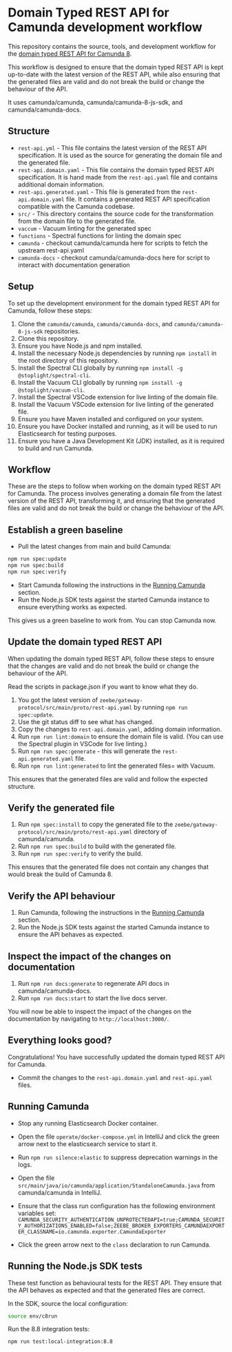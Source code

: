 # Domain Typed REST API for Camunda development workflow

This repository contains the source, tools, and development workflow for the [domain typed REST API for Camunda 8](https://github.com/camunda/camunda/issues/36026).

This workflow is designed to ensure that the domain typed REST API is kept up-to-date with the latest version of the REST API, while also ensuring that the generated files are valid and do not break the build or change the behaviour of the API.

It uses camunda/camunda, camunda/camunda-8-js-sdk, and camunda/camunda-docs.

## Structure

- `rest-api.yml` - This file contains the latest version of the REST API specification. It is used as the source for generating the domain file and the generated file.
- `rest-api.domain.yaml` - This file contains the domain typed REST API specification. It is hand made from the `rest-api.yaml` file and contains additional domain information.
- `rest-api.generated.yaml` - This file is generated from the `rest-api.domain.yaml` file. It contains a generated REST API specification compatible with the Camunda codebase.
- `src/` - This directory contains the source code for the transformation from the domain file to the generated file.
- `vaccum` - Vacuum linting for the generated spec
- `functions` - Spectral functions for linting the domain spec
- `camunda` - checkout camunda/camunda here for scripts to fetch the upstream rest-api.yaml
- `camunda-docs` - checkout camunda/camunda-docs here for script to interact with documentation generation

## Setup

To set up the development environment for the domain typed REST API for Camunda, follow these steps:
1. Clone the `camunda/camunda`, `camunda/camunda-docs`, and `camunda/camunda-8-js-sdk` repositories.
2. Clone this repository.
3. Ensure you have Node.js and npm installed.
4. Install the necessary Node.js dependencies by running `npm install` in the root directory of this repository.
5. Install the Spectral CLI globally by running `npm install -g @stoplight/spectral-cli`.
6. Install the Vacuum CLI globally by running `npm install -g @stoplight/vacuum-cli`.
7. Install the Spectral VSCode extension for live linting of the domain file.
8. Install the Vacuum VSCode extension for live linting of the generated file.
9. Ensure you have Maven installed and configured on your system.
10. Ensure you have Docker installed and running, as it will be used to run Elasticsearch for testing purposes.
11. Ensure you have a Java Development Kit (JDK) installed, as it is required to build and run Camunda.

## Workflow

These are the steps to follow when working on the domain typed REST API for Camunda. 
The process involves generating a domain file from the latest version of the REST API, transforming it, and ensuring that the generated files are valid and do not break the build or change the behaviour of the API.

## Establish a green baseline

- Pull the latest changes from main and build Camunda: 

```bash
npm run spec:update
npm run spec:build
npm run spec:verify
```

- Start Camunda following the instructions in the [Running Camunda](#running-camunda) section.
- Run the Node.js SDK tests against the started Camunda instance to ensure everything works as expected.

This gives us a green baseline to work from. You can stop Camunda now.

## Update the domain typed REST API

When updating the domain typed REST API, follow these steps to ensure that the changes are valid and do not break the build or change the behaviour of the API.

Read the scripts in package.json if you want to know what they do. 

1. You got the latest version of `zeebe/gateway-protocol/src/main/proto/rest-api.yaml` by running `npm run spec:update`.
2. Use the git status diff to see what has changed.
3. Copy the changes to `rest-api.domain.yaml`, adding domain information.
4. Run `npm run lint:domain` to ensure the domain file is valid. (You can use the Spectral plugin in VSCode for live linting.)
5. Run `npm run spec:generate` - this will generate the `rest-api.generated.yaml` file.
6. Run `npm run lint:generated` to lint the generated files= with Vacuum.

This ensures that the generated files are valid and follow the expected structure.

## Verify the generated file

1. Run `npm spec:install` to copy the generated file to the `zeebe/gateway-protocol/src/main/proto/rest-api.yaml` directory of camunda/camunda.
2. Run `npm run spec:build` to build with the generated file.
3. Run `npm run spec:verify` to verify the build.

This ensures that the generated file does not contain any changes that would break the build of Camunda 8.

## Verify the API behaviour

1. Run Camunda, following the instructions in the [Running Camunda](#running-camunda) section.
2. Run the Node.js SDK tests against the started Camunda instance to ensure the API behaves as expected.

## Inspect the impact of the changes on documentation

1. Run `npm run docs:generate` to regenerate API docs in camunda/camunda-docs.
2. Run `npm run docs:start` to start the live docs server.

You will now be able to inspect the impact of the changes on the documentation by navigating to `http://localhost:3000/`.

## Everything looks good?

Congratulations! You have successfully updated the domain typed REST API for Camunda.

- Commit the changes to the `rest-api.domain.yaml` and `rest-api.yaml` files.

## Running Camunda

- Stop any running Elasticsearch Docker container.
- Open the file `operate/docker-compose.yml` in IntelliJ and click the green arrow next to the elasticsearch service to start it.
- Run `npm run silence:elastic` to suppress deprecation warnings in the logs.

- Open the file `src/main/java/io/camunda/application/StandaloneCamunda.java` from camunda/camunda in IntelliJ.
- Ensure that the class run configuration has the following environment variables set:
```CAMUNDA_SECURITY_AUTHENTICATION_UNPROTECTEDAPI=true;CAMUNDA_SECURITY_AUTHORIZATIONS_ENABLED=false;ZEEBE_BROKER_EXPORTERS_CAMUNDAEXPORTER_CLASSNAME=io.camunda.exporter.CamundaExporter```
- Click the green arrow next to the `class` declaration to run Camunda.

## Running the Node.js SDK tests

These test function as behavioural tests for the REST API. They ensure that the API behaves as expected and that the generated files are correct.

In the SDK, source the local configuration:

```bash
source env/c8run
```

Run the 8.8 integration tests:

```bash
npm run test:local-integration:8.8
```

